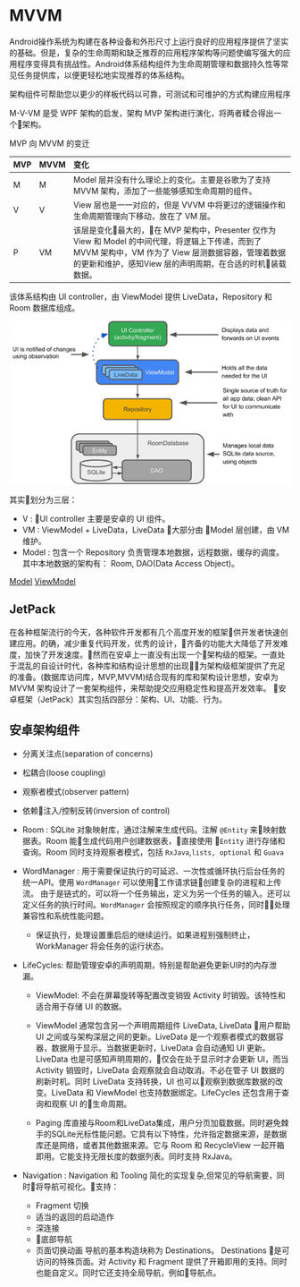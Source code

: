 # MVVM

Android操作系统为构建在各种设备和外形尺寸上运行良好的应用程序提供了坚实的基础。但是，复杂的生命周期和缺乏推荐的应用程序架构等问题使编写强大的应用程序变得具有挑战性。Android体系结构组件为生命周期管理和数据持久性等常见任务提供库，以便更轻松地实现推荐的体系结构。

架构组件可帮助您以更少的样板代码以可靠，可测试和可维护的方式构建应用程序

M-V-VM 是受 WPF 架构的启发，架构 MVP 架构进行演化，将两者糅合得出一个架构。

MVP 向 MVVM 的变迁

| MVP            | MVVM           |  变化         |
| :------------- | :------------- | :----------- |
| M              | M              | Model 层并没有什么理论上的变化。主要是谷歌为了支持 MVVM 架构，添加了一些能够感知生命周期的组件。|
| V              | V              | View 层也是一一对应的，但是 VVVM 中将更过的逻辑操作和生命周期管理向下移动，放在了 VM 层。 |
| P              | VM             | 该层是变化最大的，在 MVP 架构中，Presenter 仅作为 View 和 Model 的中间代理，将逻辑上下传递，而到了 MVVM 架构中，VM 作为了 View 层测数据容器，管理着数据的更新和维护，感知View 层的声明周期，在合适的时机装载数据。|

该体系结构由 UI controller，由 ViewModel 提供 LiveData，Repository 和 Room 数据库组成。

![MVVM 结构](images/mvvm.png)

其实划分为三层：

- V : UI controller 主要是安卓的 UI 组件。
- VM : ViewModel + LiveData，LiveData 大部分由 Model 层创建，由 VM 维护。
- Model : 包含一个 Repository 负责管理本地数据，远程数据，缓存的调度。其中本地数据的架构有： Room, DAO(Data Access Object)。

[Model](model.md)
[ViewModel](viewmodel.md)


## JetPack

在各种框架流行的今天，各种软件开发都有几个高度开发的框架供开发者快速创建应用。的确，减少重复代码开发，优秀的设计，齐备的功能大大降低了开发难度，加快了开发速度。然而在安卓上一直没有出现一个架构级的框架。一直处于混乱的自设计时代，各种库和结构设计思想的出现为架构级框架提供了充足的准备。(数据库访问库，MVP,MVVM)结合现有的库和架构设计思想，安卓为 MVVM 架构设计了一套架构组件，来帮助提交应用稳定性和提高开发效率。 安卓框架（JetPack）其实包括四部分：架构、UI、功能、行为。

## 安卓架构组件

- 分离关注点(separation of concerns)
- 松耦合(loose coupling)
- 观察者模式(observer pattern)
- 依赖注入/控制反转(inversion of control)


- Room : SQLite 对象映射库，通过注解来生成代码。注解 `@Entity` 来映射数据表。Room 能生成代码用户创建数据表，直接使用 `Entity` 进行存储和查询。Room 同时支持观察者模式，包括 `RxJava`,`lists, optional` 和 `Guava`
- WordManager : 用于需要保证执行的可延迟、一次性或循环执行后台任务的统一API。使用 `WordManager` 可以使用工作请求链创建复杂的进程和上传流。 由于是链式的，可以将一个任务输出，定义为另一个任务的输入。还可以定义任务的执行时间。`WordManager` 会按照规定的顺序执行任务，同时处理兼容性和系统性能问题。
    - 保证执行，处理设置重启后的继续运行。如果进程别强制终止，WorkManager 将会任务的运行状态。
- LifeCycles: 帮助管理安卓的声明周期，特别是帮助避免更新UI时的内存泄漏。
  - ViewModel: 不会在屏幕旋转等配置改变销毁 Activity 时销毁。该特性和适合用于存储 UI 的数据。
  - ViewModel 通常包含另一个声明周期组件 LiveData, LiveData 用户帮助 UI 之间或与架构深层之间的更新。LiveData 是一个观察者模式的数据容器，数据用于显示。当数据更新时，LiveData 会自动通知 UI 更新。LiveData 也是可感知声明周期的，仅会在处于显示时才会更新 UI，而当 Activity 销毁时，LiveData 会观察就会自动取消。不必在管子 UI 数据的刷新时机。同时 LiveData 支持转换，UI 也可以观察到数据库数据的改变。LiveData 和 ViewModel 也支持数据绑定。LifeCycles 还包含用于查询和观察 UI 的生命周期。

  - Paging 库直接与Room和LiveData集成，用户分页加载数据。同时避免棘手的SQLite光标性能问题。它具有以下特性，允许指定数据来源，是数据库还是网络，或者其他数据来源。它与 Room 和 RecycleView 一起开箱即用。它能支持无限长度的数据列表。同时支持 RxJava。

- Navigation : Navigation 和 Tooling 简化的实现复杂,但常见的导航需要，同时将导航可视化。支持：
  - Fragment 切换
  - 适当的返回的启动造作
  - 深连接
  - 底部导航
  - 页面切换动画
  导航的基本构造块称为 Destinations。 Destinations 是可访问的特殊页面。对 Activity 和 Fragment 提供了开箱即用的支持。同时也能自定义。同时它还支持全局导航，例如导航点。
